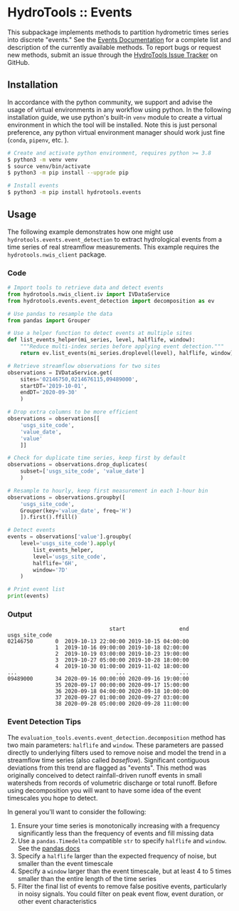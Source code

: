 # HydroTools :: Events

This subpackage implements methods to partition hydrometric times series into discrete "events." See the [Events Documentation](https://noaa-owp.github.io/hydrotools/hydrotools.events.event_detection.html) for a complete list and description of the currently available methods. To report bugs or request new methods, submit an issue through the [HydroTools Issue Tracker](https://github.com/NOAA-OWP/hydrotools/issues) on GitHub.

## Installation

In accordance with the python community, we support and advise the usage of virtual
environments in any workflow using python. In the following installation guide, we
use python's built-in `venv` module to create a virtual environment in which the
tool will be installed. Note this is just personal preference, any python virtual
environment manager should work just fine (`conda`, `pipenv`, etc. ).

```bash
# Create and activate python environment, requires python >= 3.8
$ python3 -m venv venv
$ source venv/bin/activate
$ python3 -m pip install --upgrade pip

# Install events
$ python3 -m pip install hydrotools.events
```

## Usage

The following example demonstrates how one might use `hydrotools.events.event_detection` to extract hydrological events from a time series of real streamflow measurements. This example requires the `hydrotools.nwis_client` package.

### Code
```python
# Import tools to retrieve data and detect events
from hydrotools.nwis_client.iv import IVDataService
from hydrotools.events.event_detection import decomposition as ev

# Use pandas to resample the data
from pandas import Grouper

# Use a helper function to detect events at multiple sites
def list_events_helper(mi_series, level, halflife, window):
    """Reduce multi-index series before applying event detection."""
    return ev.list_events(mi_series.droplevel(level), halflife, window)

# Retrieve streamflow observations for two sites
observations = IVDataService.get(
    sites='02146750,0214676115,09489000', 
    startDT='2019-10-01', 
    endDT='2020-09-30'
    )

# Drop extra columns to be more efficient
observations = observations[[
    'usgs_site_code', 
    'value_date', 
    'value'
    ]]

# Check for duplicate time series, keep first by default
observations = observations.drop_duplicates(
    subset=['usgs_site_code', 'value_date']
    )

# Resample to hourly, keep first measurement in each 1-hour bin
observations = observations.groupby([
    'usgs_site_code',
    Grouper(key='value_date', freq='H')
    ]).first().ffill()

# Detect events
events = observations['value'].groupby(
    level='usgs_site_code').apply(
        list_events_helper, 
        level='usgs_site_code', 
        halflife='6H', 
        window='7D'
    )

# Print event list    
print(events)
```

### Output
```console
                                start                 end
usgs_site_code                                           
02146750       0  2019-10-13 22:00:00 2019-10-15 04:00:00
               1  2019-10-16 09:00:00 2019-10-18 02:00:00
               2  2019-10-19 03:00:00 2019-10-23 19:00:00
               3  2019-10-27 05:00:00 2019-10-28 18:00:00
               4  2019-10-30 01:00:00 2019-11-02 18:00:00
...                               ...                 ...
09489000       34 2020-09-16 00:00:00 2020-09-16 19:00:00
               35 2020-09-17 00:00:00 2020-09-17 15:00:00
               36 2020-09-18 04:00:00 2020-09-18 10:00:00
               37 2020-09-27 01:00:00 2020-09-27 03:00:00
               38 2020-09-28 05:00:00 2020-09-28 11:00:00
```

### Event Detection Tips
The `evaluation_tools.events.event_detection.decomposition` method has two main parameters: `halflife` and `window`. These parameters are passed directly to underlying filters used to remove noise and model the trend in a streamflow time series (also called *baseflow*). Significant contiguous deviations from this trend are flagged as "events". This method was originally conceived to detect rainfall-driven runoff events in small watersheds from records of volumetric discharge or total runoff. Before using decomposition you will want to have some idea of the event timescales you hope to detect.

In general you'll want to consider the following:

1. Ensure your time series is monotonically increasing with a frequency significantly less than the frequency of events and fill missing data
2. Use a `pandas.Timedelta` compatible `str` to specify `halflife` and `window`. See the [pandas docs](https://pandas.pydata.org/pandas-docs/stable/reference/api/pandas.Timedelta.html)
3. Specify a `halflife` larger than the expected frequency of noise, but smaller than the event timescale
4. Specify a `window` larger than the event timescale, but at least 4 to 5 times smaller than the entire length of the time series
5. Filter the final list of events to remove false positive events, particularly in noisy signals. You could filter on peak event flow, event duration, or other event characteristics

